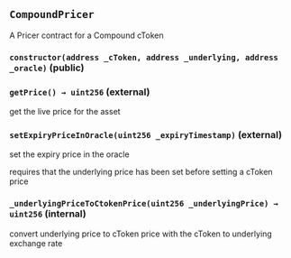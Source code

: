 ## `CompoundPricer`

A Pricer contract for a Compound cToken




### `constructor(address _cToken, address _underlying, address _oracle)` (public)





### `getPrice() → uint256` (external)

get the live price for the asset




### `setExpiryPriceInOracle(uint256 _expiryTimestamp)` (external)

set the expiry price in the oracle


requires that the underlying price has been set before setting a cToken price


### `_underlyingPriceToCtokenPrice(uint256 _underlyingPrice) → uint256` (internal)



convert underlying price to cToken price with the cToken to underlying exchange rate





